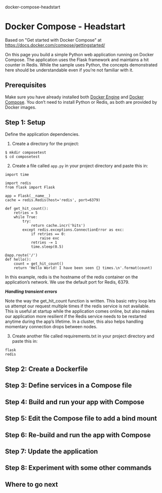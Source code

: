docker-compose-headstart
# Docker Compose - Headstart

Based on "Get started with Docker Compose" at https://docs.docker.com/compose/gettingstarted/

On this page you build a simple Python web application running on Docker Compose. The application uses the Flask framework and maintains a hit counter in Redis. While the sample uses Python, the concepts demonstrated here should be understandable even if you’re not familiar with it.

## Prerequisites

Make sure you have already installed both [Docker Engine](https://docs.docker.com/get-docker/) and [Docker Compose](https://docs.docker.com/compose/install/). You don’t need to install Python or Redis, as both are provided by Docker images.

## Step 1: Setup

Define the application dependencies.

1. Create a directory for the project:

```
$ mkdir composetest
$ cd composetest
```

2. Create a file called ``app.py`` in your project directory and paste this in:

```
import time

import redis
from flask import Flask

app = Flask(__name__)
cache = redis.Redis(host='redis', port=6379)

def get_hit_count():
    retries = 5
    while True:
        try:
            return cache.incr('hits')
        except redis.exceptions.ConnectionError as exc:
            if retries == 0:
                raise exc
            retries -= 1
            time.sleep(0.5)

@app.route('/')
def hello():
    count = get_hit_count()
    return 'Hello World! I have been seen {} times.\n'.format(count)
```

In this example, redis is the hostname of the redis container on the application’s network. We use the default port for Redis, 6379.

***Handling transient errors***

Note the way the get_hit_count function is written. This basic retry loop lets us attempt our request multiple times if the redis service is not available. This is useful at startup while the application comes online, but also makes our application more resilient if the Redis service needs to be restarted anytime during the app’s lifetime. In a cluster, this also helps handling momentary connection drops between nodes.

3. Create another file called requirements.txt in your project directory and paste this in:

```
flask
redis
```

## Step 2: Create a Dockerfile





## Step 3: Define services in a Compose file




## Step 4: Build and run your app with Compose





## Step 5: Edit the Compose file to add a bind mount




## Step 6: Re-build and run the app with Compose




## Step 7: Update the application




## Step 8: Experiment with some other commands






## Where to go next
